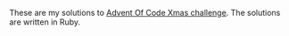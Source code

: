 These are my solutions to [Advent Of Code Xmas challenge][aoc]. The solutions
are written in Ruby.

[aoc]: http://adventofcode.com/
